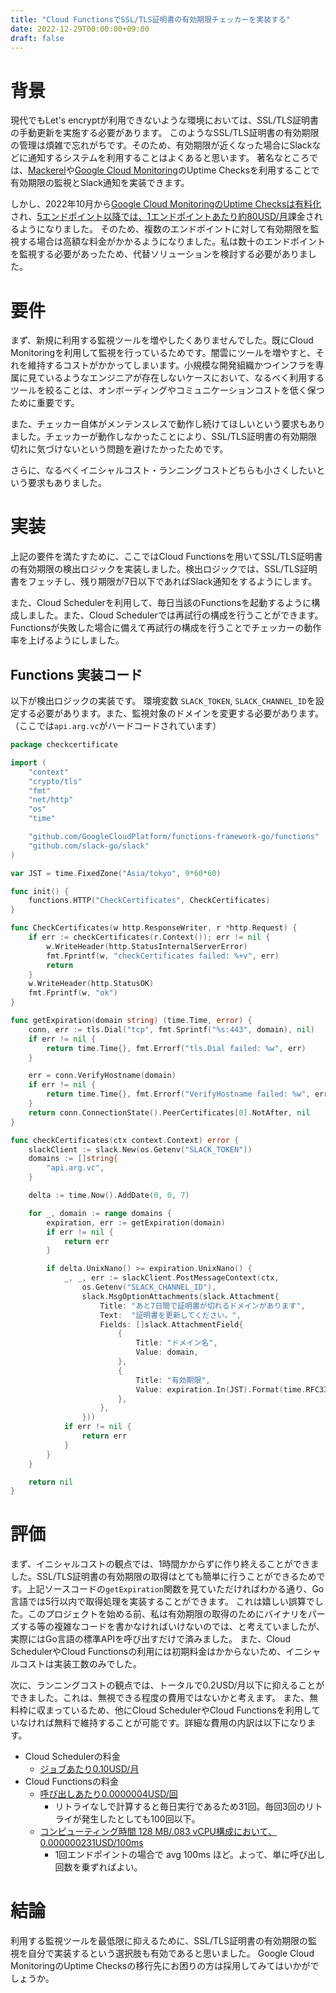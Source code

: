 ```yaml
---
title: "Cloud FunctionsでSSL/TLS証明書の有効期限チェッカーを実装する"
date: 2022-12-29T00:00:00+09:00
draft: false
---
```


# 背景
現代でもLet's encryptが利用できないような環境においては、SSL/TLS証明書の手動更新を実施する必要があります。
このようなSSL/TLS証明書の有効期限の管理は煩雑で忘れがちです。そのため、有効期限が近くなった場合にSlackなどに通知するシステムを利用することはよくあると思います。
著名なところでは、[Mackerel](https://ja.mackerel.io/)や[Google Cloud Monitoring](https://cloud.google.com/monitoring/uptime-checks)のUptime Checksを利用することで有効期限の監視とSlack通知を実装できます。

しかし、2022年10月から[Google Cloud MonitoringのUptime Checksは有料化](https://cloud.google.com/blog/products/infrastructure/updates-to-google-clouds-infrastructure-pricing?hl=en)され、[5エンドポイント以降では、1エンドポイントあたり約80USD/月](https://qiita.com/Saino/items/a51c2f6e1cebf3179a1a)課金されるようになりました。
そのため、複数のエンドポイントに対して有効期限を監視する場合は高額な料金がかかるようになりました。私は数十のエンドポイントを監視する必要があったため、代替ソリューションを検討する必要がありました。

# 要件
まず、新規に利用する監視ツールを増やしたくありませんでした。既にCloud Monitoringを利用して監視を行っているためです。闇雲にツールを増やすと、それを維持するコストがかかってしまいます。小規模な開発組織かつインフラを専属に見ているようなエンジニアが存在しないケースにおいて、なるべく利用するツールを絞ることは、オンボーディングやコミュニケーションコストを低く保つために重要です。

また、チェッカー自体がメンテンスレスで動作し続けてほしいという要求もありました。チェッカーが動作しなかったことにより、SSL/TLS証明書の有効期限切れに気づけないという問題を避けたかったためです。

さらに、なるべくイニシャルコスト・ランニングコストどちらも小さくしたいという要求もありました。

# 実装
上記の要件を満たすために、ここではCloud Functionsを用いてSSL/TLS証明書の有効期限の検出ロジックを実装しました。検出ロジックでは、SSL/TLS証明書をフェッチし、残り期限が7日以下であればSlack通知をするようにします。

また、Cloud Schedulerを利用して、毎日当該のFunctionsを起動するように構成しました。また、Cloud Schedulerでは再試行の構成を行うことができます。Functionsが失敗した場合に備えて再試行の構成を行うことでチェッカーの動作率を上げるようにしました。

## Functions 実装コード
以下が検出ロジックの実装です。
環境変数 `SLACK_TOKEN`, `SLACK_CHANNEL_ID`を設定する必要があります。また、監視対象のドメインを変更する必要があります。（ここでは`api.arg.vc`がハードコードされています）

```go
package checkcertificate

import (
	"context"
	"crypto/tls"
	"fmt"
	"net/http"
	"os"
	"time"

	"github.com/GoogleCloudPlatform/functions-framework-go/functions"
	"github.com/slack-go/slack"
)

var JST = time.FixedZone("Asia/tokyo", 9*60*60)

func init() {
	functions.HTTP("CheckCertificates", CheckCertificates)
}

func CheckCertificates(w http.ResponseWriter, r *http.Request) {
	if err := checkCertificates(r.Context()); err != nil {
		w.WriteHeader(http.StatusInternalServerError)
		fmt.Fprintf(w, "checkCertificates failed: %+v", err)
		return
	}
	w.WriteHeader(http.StatusOK)
	fmt.Fprintf(w, "ok")
}

func getExpiration(domain string) (time.Time, error) {
	conn, err := tls.Dial("tcp", fmt.Sprintf("%s:443", domain), nil)
	if err != nil {
		return time.Time{}, fmt.Errorf("tls.Dial failed: %w", err)
	}

	err = conn.VerifyHostname(domain)
	if err != nil {
		return time.Time{}, fmt.Errorf("VerifyHostname failed: %w", err)
	}
	return conn.ConnectionState().PeerCertificates[0].NotAfter, nil
}

func checkCertificates(ctx context.Context) error {
	slackClient := slack.New(os.Getenv("SLACK_TOKEN"))
	domains := []string{
		"api.arg.vc",
	}

	delta := time.Now().AddDate(0, 0, 7)

	for _, domain := range domains {
		expiration, err := getExpiration(domain)
		if err != nil {
			return err
		}

		if delta.UnixNano() >= expiration.UnixNano() {
			_, _, err := slackClient.PostMessageContext(ctx,
				os.Getenv("SLACK_CHANNEL_ID"),
				slack.MsgOptionAttachments(slack.Attachment{
					Title: "あと7日間で証明書が切れるドメインがあります",
					Text:  "証明書を更新してください。",
					Fields: []slack.AttachmentField{
						{
							Title: "ドメイン名",
							Value: domain,
						},
						{
							Title: "有効期限",
							Value: expiration.In(JST).Format(time.RFC3339),
						},
					},
				}))
			if err != nil {
				return err
			}
		}
	}

	return nil
}
```

# 評価
まず、イニシャルコストの観点では、1時間かからずに作り終えることができました。SSL/TLS証明書の有効期限の取得はとても簡単に行うことができるためです。上記ソースコードの`getExpiration`関数を見ていただければわかる通り、Go言語では5行以内で取得処理を実装することができます。
これは嬉しい誤算でした。このプロジェクトを始める前、私は有効期限の取得のためにバイナリをパーズする等の複雑なコードを書かなければいけないのでは、と考えていましたが、実際にはGo言語の標準APIを呼び出すだけで済みました。
また、Cloud SchedulerやCloud Functionsの利用には初期料金はかからないため、イニシャルコストは実装工数のみでした。

次に、ランニングコストの観点では、トータルで0.2USD/月以下に抑えることができました。これは、無視できる程度の費用ではないかと考えます。
また、無料枠に収まっているため、他にCloud SchedulerやCloud Functionsを利用していなければ無料で維持することが可能です。詳細な費用の内訳は以下になります。
* Cloud Schedulerの料金
  * [ジョブあたり0.10USD/月](https://cloud.google.com/scheduler/pricing?hl=ja)
* Cloud Functionsの料金
  * [呼び出しあたり0.0000004USD/回](https://cloud.google.com/functions/pricing)
    * リトライなしで計算すると毎日実行であるため31回。毎回3回のリトライが発生したとしても100回以下。
  * [コンピューティング時間 128 MB/.083 vCPU構成において、0.000000231USD/100ms](https://cloud.google.com/functions/pricing#:~:text=%E3%81%94%E8%A6%A7%E3%81%8F%E3%81%A0%E3%81%95%E3%81%84%E3%80%82-,%E3%82%B3%E3%83%B3%E3%83%94%E3%83%A5%E3%83%BC%E3%83%86%E3%82%A3%E3%83%B3%E3%82%B0%E6%99%82%E9%96%93,-%E3%82%B3%E3%83%B3%E3%83%94%E3%83%A5)
    * 1回エンドポイントの場合で avg 100ms ほど。よって、単に呼び出し回数を乗ずればよい。

# 結論
利用する監視ツールを最低限に抑えるために、SSL/TLS証明書の有効期限の監視を自分で実装するという選択肢も有効であると思いました。
Google Cloud MonitoringのUptime Checksの移行先にお困りの方は採用してみてはいかがでしょうか。
